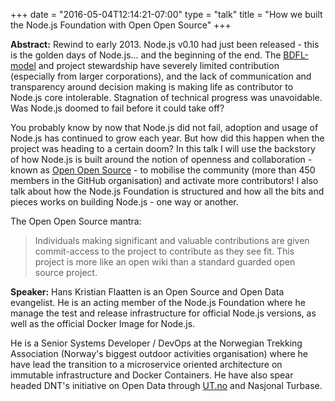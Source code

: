 +++
date = "2016-05-04T12:14:21-07:00"
type = "talk"
title = "How we built the Node.js Foundation with Open Open Source"
+++

**Abstract:**
Rewind to early 2013. Node.js v0.10 had just been released - this is the golden days of Node.js... and the beginning of the end. The <a href="https://en.wikipedia.org/wiki/Benevolent_dictator_for_life">BDFL-model</a> and project stewardship have severely limited contribution (especially from larger corporations), and the lack of communication and transparency around decision making is making life as contributor to Node.js core intolerable. Stagnation of technical progress was unavoidable. Was Node.js doomed to fail before it could take off?

You probably know by now that Node.js did not fail, adoption and usage of Node.js has continued to grow each year. But how did this happen when the project was heading to a certain doom? In this talk I will use the backstory of how Node.js is built around the notion of openness and collaboration - known as <a href="http://openopensource.org/">Open Open Source</a> - to mobilise the community (more than 450 members in the GitHub organisation) and activate more contributors! I also talk about how the Node.js Foundation is structured and how all the bits and pieces works on building Node.js - one way or another.

The Open Open Source mantra:

<blockquote>Individuals making significant and valuable contributions are given commit-access to the project to contribute as they see fit. This project is more like an open wiki than a standard guarded open source project.</blockquote>

**Speaker:**
Hans Kristian Flaatten is an Open Source and Open Data evangelist. He is an acting member of the Node.js Foundation where he manage the test and release infrastructure for official Node.js versions, as well as the official Docker Image for Node.js.

He is a Senior Systems Developer / DevOps at the Norwegian Trekking Association (Norway's biggest outdoor activities organisation) where he have lead the transition to a microservice oriented architecture on immutable infrastructure and Docker Containers. He have also spear headed DNT's initiative on Open Data through <a href="http://ut.no/">UT.no</a> and Nasjonal Turbase.

